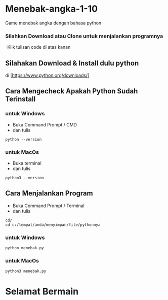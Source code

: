 # Menebak-angka-1-10
Game menebak angka dengan bahasa python

### Silahkan Download atau Clone untuk menjalankan programnya
-Klik tulisan code di atas kanan

## Silahakan Download & Install dulu python 
di [https://www.python.org/downloads/]

## Cara Mengecheck Apakah Python Sudah Terinstall 

### untuk Windows
- Buka Command Prompt / CMD
- dan tulis 
```
python --version
```

### untuk MacOs
- Buka terminal
- dan tulis 
```
python3 --version
```

## Cara Menjalankan Program
- Buka Command Prompt / Terminal
- dan tulis 
```
cd/ 
cd c:/tempat/anda/menyimpan/file/pythonnya
 ```
 
### untuk Windows
```
python menebak.py
```

### untuk MacOs
```
python3 menebak.py
```

# Selamat Bermain

